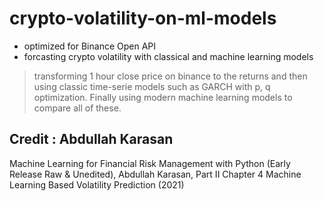 # crypto-volatility-on-ml-models 
* optimized for Binance Open API
* forcasting crypto volatility with classical and machine learning models

> transforming 1 hour close price on binance to the returns and then using classic time-serie models such as GARCH with p, q optimization. Finally using modern machine learning models to compare all of these.  

## Credit : Abdullah Karasan
Machine Learning for Financial Risk Management with Python (Early Release Raw & Unedited), Abdullah Karasan, Part II Chapter 4 Machine Learning Based Volatility Prediction (2021)
